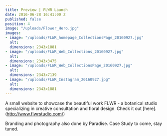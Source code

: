 ```yaml
---
title: Preview | FLWR Launch
date: 2016-06-28 16:41:00 Z
published: false
position: 4
image: "/uploads/Flower_Hero.jpg"
images:
- image: "/uploads/FLWR_homepage_CollectionsPage_20160927.jpg"
  alt: 
  dimensions: 2343x1881
- image: "/uploads/FLWR_Web_Collections_20160927.jpg"
  alt: 
  dimensions: 2343x3475
- image: "/uploads/FLWR_Web_CollectionsPage_20160927.jpg"
  alt: 
  dimensions: 2343x7139
- image: "/uploads/FLWR_Instagram_20160927.jpg"
  alt: 
  dimensions: 2343x1881
---
```


A small website to showcase the beautiful work FLWR - a botanical studio specializing in creative consultation and floral design. Check it out [here].(http://www.flwrstudio.com/)


Branding and photography also done by Paradise. Case Study to come, stay tuned.


